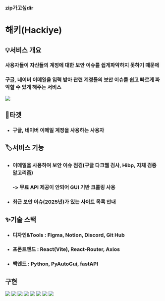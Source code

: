 ### zip가고싶dir

# 해키(Hackiye)

## 💡서비스 개요
### 사용자들이 자신들의 계정에 대한 보안 이슈를 쉽게파악하지 못하기 때문에
### 구글, 네이버 이메일을 입력 받아 관련 계정들의 보안 이슈를 쉽고 빠르게 파악할 수 있게 해주는 서비스
<img src="./img.png">

## 🎯타겟
- ### 구글, 네이버 이메일 계정을 사용하는 사용자

## 🏷️서비스 기능
- ### 이메일을 사용하여 보안 이슈 점검(구글 다크웹 검사, Hibp, 자체 검증 알고리즘)
  ### -> 무료 API 제공이 안되어 GUI 기반 크롤링 사용
- ### 최근 보안 이슈(2025년)가 있는 사이트 목록 안내

## ✨기술 스택
- ### 디자인&Tools : Figma, Notion, Discord, Git Hub
- ### 프론트엔드 : React(Vite), React-Router, Axios
- ### 백엔드 : Python, PyAutoGui, fastAPI

## 구현
<img src="./img01.png">
<img src="./img02.png">
<img src="./img03.png">
<img src="./img04.png">
<img src="./img05.png">
<img src="./img06.png">
<img src="./img07.png">
<img src="./img08.png">


